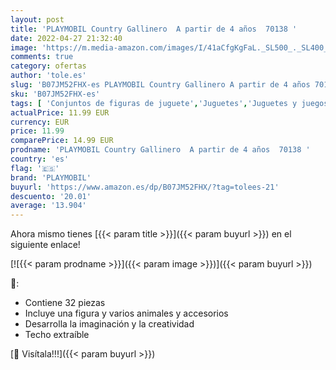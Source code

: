```yaml
---
layout: post
title: 'PLAYMOBIL Country Gallinero  A partir de 4 años  70138 '
date: 2022-04-27 21:32:40
image: 'https://m.media-amazon.com/images/I/41aCfgKgFaL._SL500_._SL400_.jpg'
comments: true
category: ofertas
author: 'tole.es'
slug: 'B07JM52FHX-es PLAYMOBIL Country Gallinero A partir de 4 años 70138'
sku: 'B07JM52FHX-es'
tags: [ 'Conjuntos de figuras de juguete','Juguetes','Juguetes y juegos','Muñecos y figuras','playmobil','🇪🇸', ]
actualPrice: 11.99 EUR
currency: EUR
price: 11.99
comparePrice: 14.99 EUR
prodname: 'PLAYMOBIL Country Gallinero  A partir de 4 años  70138 '
country: 'es'
flag: '🇪🇸'
brand: 'PLAYMOBIL'
buyurl: 'https://www.amazon.es/dp/B07JM52FHX/?tag=tolees-21'
descuento: '20.01'
average: '13.904'
---
```


Ahora mismo tienes [{{< param title >}}]({{< param buyurl >}}) en el siguiente enlace!

[![{{< param prodname >}}]({{< param image >}})]({{< param buyurl >}})

🔎:

- Contiene 32 piezas
- Incluye una figura y varios animales y accesorios
- Desarrolla la imaginación y la creatividad
- Techo extraíble

[🛒 Visítala!!!]({{< param buyurl >}})
